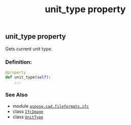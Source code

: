﻿---
title: unit_type property
second_title: Aspose.CAD for Python via .NET API References
description: 
type: docs
weight: 230
url: /aspose.cad.fileformats.ifc/ifcimage/unit_type/
is_root: false
---

## unit_type property


Gets current unit type.
### Definition:
```python
@property
def unit_type(self):
    ...
```

### See Also
* module [`aspose.cad.fileformats.ifc`](../../)
* class [`IfcImage`](/cad/python-net/aspose.cad.fileformats.ifc/ifcimage)
* class [`UnitType`](/cad/python-net/aspose.cad.imageoptions/unittype)
